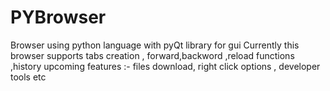 # PYBrowser
Browser using python language with pyQt library for gui
Currently this browser supports tabs creation , forward,backword ,reload functions ,history
upcoming features :- files download, right click options , developer tools etc
